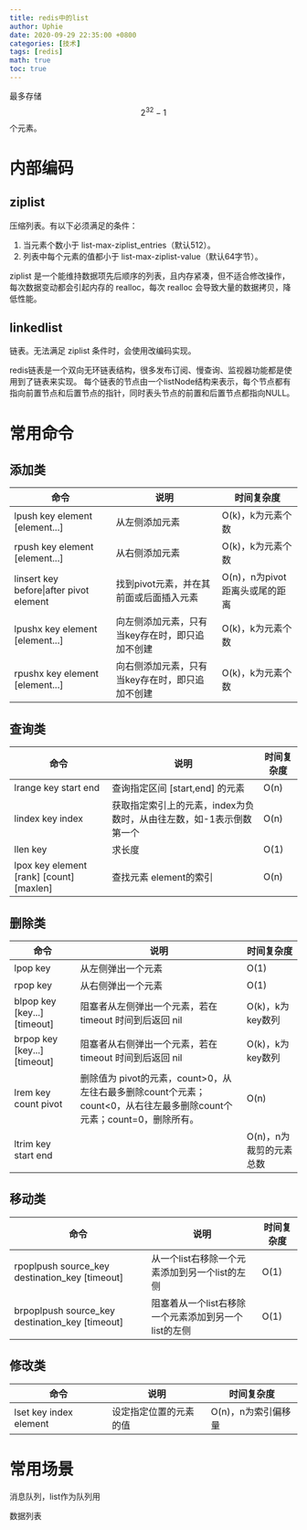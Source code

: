 ```yaml
---
title: redis中的list
author: Uphie
date: 2020-09-29 22:35:00 +0800
categories: [技术]
tags: [redis]
math: true
toc: true
---
```


最多存储 $${2^32}-1$$ 个元素。

# 内部编码

## ziplist

压缩列表。有以下必须满足的条件：

1. 当元素个数小于 list-max-ziplist_entries（默认512）。
2. 列表中每个元素的值都小于 list-max-ziplist-value（默认64字节）。

ziplist 是一个能维持数据项先后顺序的列表，且内存紧凑，但不适合修改操作，每次数据变动都会引起内存的 realloc，每次 realloc 会导致大量的数据拷贝，降低性能。


## linkedlist

链表。无法满足 ziplist 条件时，会使用改编码实现。

redis链表是一个双向无环链表结构，很多发布订阅、慢查询、监视器功能都是使用到了链表来实现。
每个链表的节点由一个listNode结构来表示，每个节点都有指向前置节点和后置节点的指针，同时表头节点的前置和后置节点都指向NULL。


# 常用命令

## 添加类
| 命令               | 说明                                   | 时间复杂度                              |
| ------------------ | -------------------------------------- | -------------------------------------- |
| lpush key element [element...] | 从左侧添加元素                         | O(k)，k为元素个数 |
| rpush key element [element...] | 从右侧添加元素                         | O(k)，k为元素个数 |
| linsert key before\|after pivot element | 找到pivot元素，并在其前面或后面插入元素 | O(n)，n为pivot距离头或尾的距离 |
| lpushx key element [element...] | 向左侧添加元素，只有当key存在时，即只追加不创建 | O(k)，k为元素个数 |
| rpushx key element [element...] | 向右侧添加元素，只有当key存在时，即只追加不创建 | O(k)，k为元素个数 |
## 查询类

| 命令                                     | 说明                                                         | 时间复杂度 |
| ---------------------------------------- | ------------------------------------------------------------ | ---------- |
| lrange key start end                     | 查询指定区间 [start,end] 的元素                              | O(n)       |
| lindex key index                         | 获取指定索引上的元素，index为负数时，从由往左数，如-1表示倒数第一个 | O(n)       |
| llen key                                 | 求长度                                                       | O(1)       |
| lpox key element [rank] [count] [maxlen] | 查找元素 element的索引                                       | O(n)       |

## 删除类

| 命令                         | 说明                                                    | 时间复杂度 |
| ---------------------------- | ------------------------------------------------------- | ------------------------------------------------------- |
| lpop key                     | 从左侧弹出一个元素                                    | O(1)                        |
| rpop key                     | 从右侧弹出一个元素                                      | O(1) |
| blpop key [key...] [timeout] | 阻塞者从左侧弹出一个元素，若在 timeout 时间到后返回 nil | O(k)，k为key数列 |
| brpop key [key...] [timeout] | 阻塞者从右侧弹出一个元素，若在 timeout 时间到后返回 nil | O(k)，k为key数列 |
| lrem key count pivot    | 删除值为 pivot的元素，count>0，从左往右最多删除count个元素；count<0，从右往左最多删除count个元素；count=0，删除所有。 | O(n) |
| ltrim key start end |                        | O(n)，n为裁剪的元素总数 |


## 移动类
| 命令                         | 说明                                                    | 时间复杂度                                               |
| ---------------------------- | ------------------------------------------------------- | ------------------------------------------------------- |
| rpoplpush source_key destination_key  [timeout] | 从一个list右移除一个元素添加到另一个list的左侧 | O(1) |
| brpoplpush source_key destination_key  [timeout] | 阻塞着从一个list右移除一个元素添加到另一个list的左侧 | O(1) |



## 修改类


| 命令                   | 说明                   | 时间复杂度          |
| ---------------------- | ---------------------- | ------------------- |
| lset key index element | 设定指定位置的元素的值 | O(n)，n为索引偏移量 |

# 常用场景

消息队列，list作为队列用

数据列表
